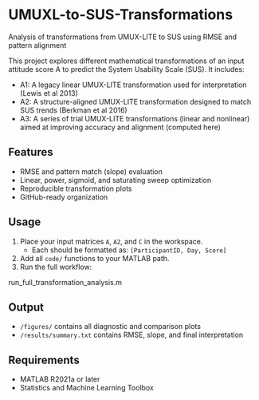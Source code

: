 # UMUXL-to-SUS-Transformations
Analysis of transformations from UMUX-LITE to SUS using RMSE and pattern alignment

This project explores different mathematical transformations of an input attitude score A to predict the System Usability Scale (SUS). It includes:

- A1: A legacy linear UMUX-LITE transformation used for interpretation (Lewis et al 2013)
- A2: A structure-aligned UMUX-LITE transformation designed to match SUS trends (Berkman et al 2016)
- A3: A series of trial UMUX-LITE transformations (linear and nonlinear) aimed at improving accuracy and alignment (computed here)

## Features
- RMSE and pattern match (slope) evaluation
- Linear, power, sigmoid, and saturating sweep optimization
- Reproducible transformation plots
- GitHub-ready organization

## Usage

1. Place your input matrices `A`, `A2`, and `C` in the workspace.
   - Each should be formatted as: `[ParticipantID, Day, Score]`
2. Add all `code/` functions to your MATLAB path.
3. Run the full workflow:

run_full_transformation_analysis.m


## Output

- `/figures/` contains all diagnostic and comparison plots
- `/results/summary.txt` contains RMSE, slope, and final interpretation

## Requirements
- MATLAB R2021a or later
- Statistics and Machine Learning Toolbox
